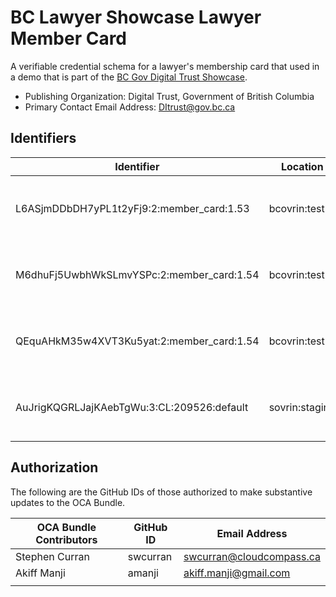# BC Lawyer Showcase Lawyer Member Card

A verifiable credential schema for a lawyer's membership card that used in a demo that is part of the [BC Gov Digital Trust Showcase](https://digital.gov.bc.ca/digital-trust/showcase/).

- Publishing Organization: Digital Trust, Government of British Columbia
- Primary Contact Email Address: DItrust@gov.bc.ca

## Identifiers

| Identifier                                 | Location       | Watermark                                          | URL                                                            |
| ------------------------------------------ | -------------- | -------------------------------------------------- | -------------------------------------------------------------- |
| L6ASjmDDbDH7yPL1t2yFj9:2:member_card:1.53  | bcovrin:test   | { "en": "NON-PRODUCTION", "fr": "NON-PRODUCTION" } | http://test.bcovrin.vonx.io:3707/tx/BCOVRIN_TEST/domain/7162   |
| M6dhuFj5UwbhWkSLmvYSPc:2:member_card:1.54  | bcovrin:test   | { "en": "NON-PRODUCTION", "fr": "NON-PRODUCTION" } | http://test.bcovrin.vonx.io:3707/tx/BCOVRIN_TEST/domain/834686 |
| QEquAHkM35w4XVT3Ku5yat:2:member_card:1.54  | bcovrin:test   | { "en": "NON-PRODUCTION", "fr": "NON-PRODUCTION" } | http://test.bcovrin.vonx.io:3707/tx/BCOVRIN_TEST/domain/834674 |
| AuJrigKQGRLJajKAebTgWu:3:CL:209526:default | sovrin:staging | { "en": "NON-PRODUCTION", "fr": "NON-PRODUCTION" } | https://indyscan.io/tx/SOVRIN_STAGINGNET/domain/209527         |

## Authorization

The following are the GitHub IDs of those authorized to make substantive updates to the OCA Bundle.

| OCA Bundle Contributors | GitHub ID | Email Address            |
| ----------------------- | --------- | ------------------------ |
| Stephen Curran          | swcurran  | swcurran@cloudcompass.ca |
| Akiff Manji             | amanji    | akiff.manji@gmail.com    |
|                         |           |                          |

